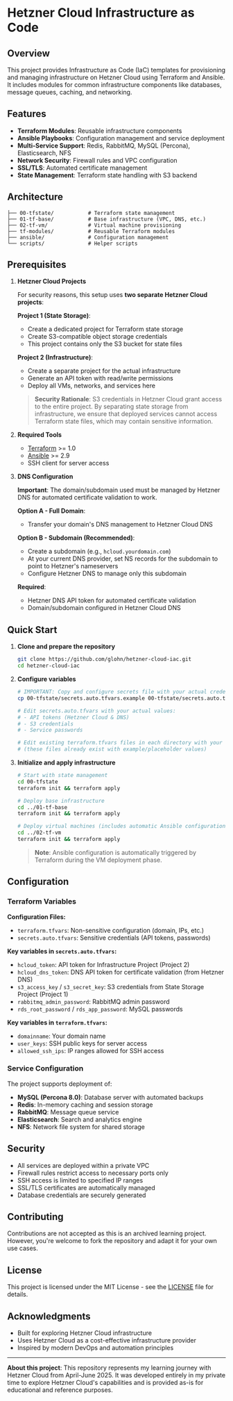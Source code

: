 # Hetzner Cloud Infrastructure as Code

## Overview

This project provides Infrastructure as Code (IaC) templates for provisioning and managing infrastructure on Hetzner Cloud using Terraform and Ansible. It includes modules for common infrastructure components like databases, message queues, caching, and networking.

## Features

- **Terraform Modules**: Reusable infrastructure components
- **Ansible Playbooks**: Configuration management and service deployment
- **Multi-Service Support**: Redis, RabbitMQ, MySQL (Percona), Elasticsearch, NFS
- **Network Security**: Firewall rules and VPC configuration
- **SSL/TLS**: Automated certificate management
- **State Management**: Terraform state handling with S3 backend

## Architecture

```
├── 00-tfstate/           # Terraform state management
├── 01-tf-base/           # Base infrastructure (VPC, DNS, etc.)
├── 02-tf-vm/             # Virtual machine provisioning
├── tf-modules/           # Reusable Terraform modules
├── ansible/              # Configuration management
└── scripts/              # Helper scripts
```

## Prerequisites

1. **Hetzner Cloud Projects**
   
   For security reasons, this setup uses **two separate Hetzner Cloud projects**:
   
   **Project 1 (State Storage)**:
   - Create a dedicated project for Terraform state storage
   - Create S3-compatible object storage credentials
   - This project contains only the S3 bucket for state files
   
   **Project 2 (Infrastructure)**:
   - Create a separate project for the actual infrastructure
   - Generate an API token with read/write permissions
   - Deploy all VMs, networks, and services here
   
   > **Security Rationale**: S3 credentials in Hetzner Cloud grant access to the entire project. By separating state storage from infrastructure, we ensure that deployed services cannot access Terraform state files, which may contain sensitive information.

2. **Required Tools**
   - [Terraform](https://www.terraform.io/) >= 1.0
   - [Ansible](https://www.ansible.com/) >= 2.9
   - SSH client for server access

3. **DNS Configuration**
   
   **Important**: The domain/subdomain used must be managed by Hetzner DNS for automated certificate validation to work.
   
   **Option A - Full Domain**:
   - Transfer your domain's DNS management to Hetzner Cloud DNS
   
   **Option B - Subdomain (Recommended)**:
   - Create a subdomain (e.g., `hcloud.yourdomain.com`)
   - At your current DNS provider, set NS records for the subdomain to point to Hetzner's nameservers
   - Configure Hetzner DNS to manage only this subdomain
   
   **Required**:
   - Hetzner DNS API token for automated certificate validation
   - Domain/subdomain configured in Hetzner Cloud DNS

## Quick Start

1. **Clone and prepare the repository**
   ```bash
   git clone https://github.com/glohn/hetzner-cloud-iac.git
   cd hetzner-cloud-iac
   ```

2. **Configure variables**
   ```bash
   # IMPORTANT: Copy and configure secrets file with your actual credentials
   cp 00-tfstate/secrets.auto.tfvars.example 00-tfstate/secrets.auto.tfvars
   
   # Edit secrets.auto.tfvars with your actual values:
   # - API tokens (Hetzner Cloud & DNS)
   # - S3 credentials 
   # - Service passwords
   
   # Edit existing terraform.tfvars files in each directory with your values
   # (these files already exist with example/placeholder values)
   ```

3. **Initialize and apply infrastructure**
   ```bash
   # Start with state management
   cd 00-tfstate
   terraform init && terraform apply

   # Deploy base infrastructure
   cd ../01-tf-base
   terraform init && terraform apply

   # Deploy virtual machines (includes automatic Ansible configuration)
   cd ../02-tf-vm
   terraform init && terraform apply
   ```
   
   > **Note**: Ansible configuration is automatically triggered by Terraform during the VM deployment phase.

## Configuration

### Terraform Variables

**Configuration Files:**
- `terraform.tfvars`: Non-sensitive configuration (domain, IPs, etc.)
- `secrets.auto.tfvars`: Sensitive credentials (API tokens, passwords)

**Key variables in `secrets.auto.tfvars`:**
- `hcloud_token`: API token for Infrastructure Project (Project 2)
- `hcloud_dns_token`: DNS API token for certificate validation (from Hetzner DNS)
- `s3_access_key` / `s3_secret_key`: S3 credentials from State Storage Project (Project 1)
- `rabbitmq_admin_password`: RabbitMQ admin password
- `rds_root_password` / `rds_app_password`: MySQL passwords

**Key variables in `terraform.tfvars`:**
- `domainname`: Your domain name
- `user_keys`: SSH public keys for server access
- `allowed_ssh_ips`: IP ranges allowed for SSH access

### Service Configuration

The project supports deployment of:
- **MySQL (Percona 8.0)**: Database server with automated backups
- **Redis**: In-memory caching and session storage
- **RabbitMQ**: Message queue service
- **Elasticsearch**: Search and analytics engine
- **NFS**: Network file system for shared storage

## Security

- All services are deployed within a private VPC
- Firewall rules restrict access to necessary ports only
- SSH access is limited to specified IP ranges
- SSL/TLS certificates are automatically managed
- Database credentials are securely generated

## Contributing

Contributions are not accepted as this is an archived learning project. However, you're welcome to fork the repository and adapt it for your own use cases.

## License

This project is licensed under the MIT License - see the [LICENSE](LICENSE) file for details.

## Acknowledgments

- Built for exploring Hetzner Cloud infrastructure
- Uses Hetzner Cloud as a cost-effective infrastructure provider
- Inspired by modern DevOps and automation principles

---

**About this project**: This repository represents my learning journey with Hetzner Cloud from April-June 2025. It was developed entirely in my private time to explore Hetzner Cloud's capabilities and is provided as-is for educational and reference purposes.

